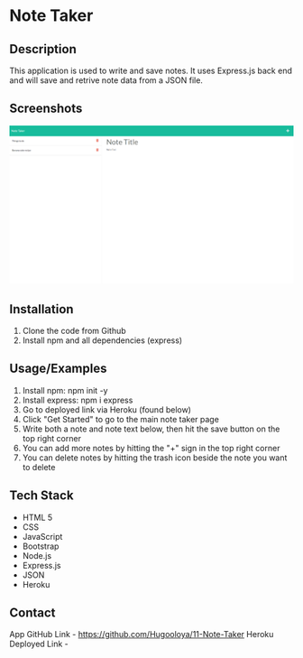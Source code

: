# Note Taker 

## Description

This application is used to write and save notes. It uses Express.js back end and will save and retrive note data from a JSON file.







## Screenshots

![App Screenshot](./assets/SS%20App.png)


## Installation

1. Clone the code from Github
2. Install npm and all dependencies (express)
    
## Usage/Examples

1. Install npm: npm init -y
2. Install express: npm i express
3. Go to deployed link via Heroku (found below)
4. Click "Get Started" to go to the main note taker page
5. Write both a note and note text below, then hit the save button on the top right corner
6. You can add more notes by hitting the "+" sign in the top right corner
7. You can delete notes by hitting the trash icon beside the note you want to delete




## Tech Stack

- HTML 5
- CSS
- JavaScript
- Bootstrap
- Node.js
- Express.js
- JSON
- Heroku


## Contact

App GitHub Link - https://github.com/Hugooloya/11-Note-Taker
Heroku Deployed Link - 
 
